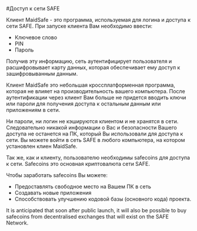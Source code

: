#Доступ к сети SAFE

Клиент MaidSafe - это программа, используемая для логина и доступа к сети SAFE. При запуске клиента Вам необходимо ввести: 

* Ключевое слово
* PIN
* Пароль

Получив эту информацию, сеть аутентифицирует пользователя и расшифровывает карту данных, которая обеспечивает ему доступ к зашифровыванным данным.

Клиент MaidSafe это небольшая кроссплатформенная программа, которая не влияет на производительность вашего компьютера. После аутентификации через клиент Вам больше не придется вводить ключи или пароли для получения доступа к остальным данным или приложениям в сети.

Ни пароли, ни логин не кэшируются клиентом и не хранятся в сети. Следовательно никакой информации о Вас и безопасности Вашего доступа не останется на ПК, который Вы использовали для доступа к сети. Вы можете войти в сеть SAFE в любого компьютера, на котором установлен клиен MaidSafe.

Так же, как и клиенту, пользователю необходимы safecoins для доступа к сети. Safecoins это основная криптовалюта сети SAFE.

Чтобы заработать safecoins Вы можете:

* Предоставлять свободное место на Вашем ПК в сеть
* Создавать новые приложения
* Способствовать улучшению кодовой базы (основного кода) проекта.

It is anticipated that soon after public launch, it will also be possible to buy safecoins from decentralised exchanges that will exist on the SAFE Network.

